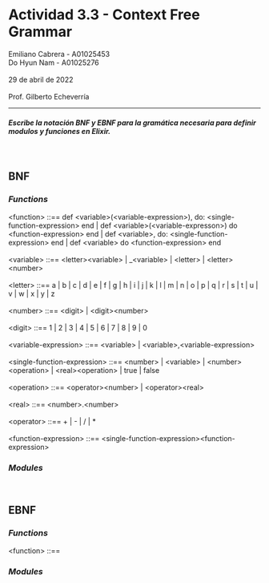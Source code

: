 # Actividad 3.3 - Context Free Grammar
Emiliano Cabrera - A01025453 <br>
Do Hyun Nam - A01025276 <br><br>
29 de abril de 2022<br><br>
Prof. Gilberto Echeverría

---
##### *Escribe la notación BNF y EBNF para la gramática necesaria para definir modulos y funciones en Elixir.*
<br>

## **BNF**
### *Functions*
<function\> ::== def <variable\>(<variable-expression\>), do: <single-function-expression\> end | def <variable\>(<variable-expresson\>) do <function-expression\> end | def <variable\>, do: <single-function-expression\> end | def <variable\> do <function-expression\> end
<br>
<br>
<variable\> ::== <letter\><variable\> | _<variable\> | <letter\> | <letter\><number\>
<br>
<br>
<letter\> ::== a | b | c | d | e | f | g | h | i | j | k | l | m | n | o | p | q | r | s | t | u | v | w | x | y | z 
<br>
<br>
<number\> ::== <digit\> | <digit\><number\>
<br>
<br>
<digit\> ::== 1 | 2 | 3 | 4 | 5 | 6 | 7 | 8 | 9 | 0
<br>
<br>
<variable-expression\> ::== <variable\> | <variable\>,<variable-expression\>
<br>
<br>
<single-function-expression\> ::== <number\> | <variable\> | <number\><operation\> | <real\><operation\> | true | false
<br>
<br>
<operation\> ::== <operator\><number\> | <operator\><real\>
<br>
<br>
<real\> ::== <number\>.<number\>
<br>
<br>
<operator\> ::== + | - | / | *
<br>
<br>
<function-expression\> ::== <single-function-expression\><function-expression\>

### *Modules*

<br>

## **EBNF**
### *Functions*
<function\> ::==

### *Modules*
